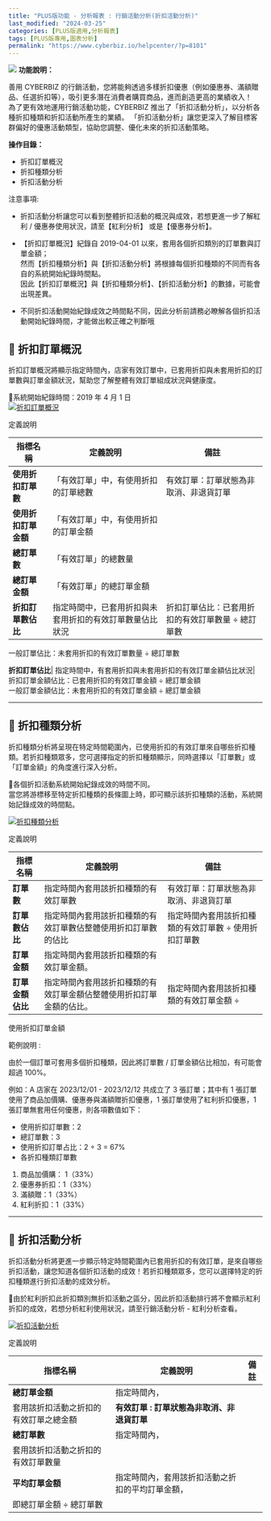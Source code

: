 ```yaml
---
title: "PLUS版功能 - 分析報表 : 行銷活動分析(折扣活動分析)"
last_modified: "2024-03-25"
categories: [PLUS版適用,分析報表]
tags: [PLUS版專用,圖表分析]
permalink: "https://www.cyberbiz.io/helpcenter/?p=8101"
---
```


![](https://www.cyberbiz.io/helpcenter/wp-content/uploads/PLUS版3.png)
**功能說明：**  

善用 CYBERBIZ 的行銷活動，您將能夠透過多樣折扣優惠（例如優惠券、滿額贈品、任選折扣等），吸引更多潛在消費者購買商品，進而創造更高的業績收入！  
為了更有效地運用行銷活動功能，CYBERBIZ 推出了「折扣活動分析」，以分析各種折扣種類和折扣活動所產生的業績。
「折扣活動分析」讓您更深入了解目標客群偏好的優惠活動類型，協助您調整、優化未來的折扣活動策略。

**操作目錄：**

* 折扣訂單概況
* 折扣種類分析
* 折扣活動分析

注意事項:  

* 折扣活動分析讓您可以看到整體折扣活動的概況與成效，若想更進一步了解紅利 / 優惠券使用狀況，請至【紅利分析】 或是【優惠券分析】。
* 【折扣訂單概況】紀錄自 2019-04-01 以來，套用各個折扣類別的訂單數與訂單金額；  
然而【折扣種類分析】與【折扣活動分析】將根據每個折扣種類的不同而有各自的系統開始紀錄時間點。  
因此【折扣訂單概況】與【折扣種類分析】、【折扣活動分析】的數據，可能會出現差異。

* 不同折扣活動開始紀錄成效之時間點不同，因此分析前請務必瞭解各個折扣活動開始紀錄時間，才能做出較正確之判斷哦 



## 📌 折扣訂單概況



折扣訂單概況將顯示指定時間內，店家有效訂單中，已套用折扣與未套用折扣的訂單數與訂單金額狀況，幫助您了解整體有效訂單組成狀況與健康度。


📍系統開始紀錄時間：2019 年 4 月 1 日  
[![折扣訂單概況](https://www.cyberbiz.io/support/wp-content/uploads/分析報表-行銷活動分析折扣活動分析01.png)](https://www.cyberbiz.io/support/wp-content/uploads/分析報表-行銷活動分析折扣活動分析01.png)

定義說明

指標名稱| 定義說明| 備註  
---|---|---  
**使用折扣訂單數**|  「有效訂單」中，有使用折扣的訂單總數| 有效訂單：訂單狀態為非取消、非退貨訂單  
**使用折扣訂單金額**|  「有效訂單」中，有使用折扣的訂單金額|  
**總訂單數**|  「有效訂單」的總數量|  
**總訂單金額**|  「有效訂單」的總訂單金額|  
**折扣訂單數佔比**|  指定時間中，已套用折扣與未套用折扣的有效訂單數量佔比狀況| 折扣訂單佔比：已套用折扣的有效訂單數量 ÷ 總訂單數  
一般訂單佔比：未套用折扣的有效訂單數量 ÷ 總訂單數  

**折扣訂單佔比**|  指定時間中，有套用折扣與未套用折扣的有效訂單金額佔比狀況| 折扣訂單金額佔比：已套用折扣的有效訂單金額 ÷ 總訂單金額  
一般訂單金額佔比：未套用折扣的有效訂單金額 ÷ 總訂單金額  


* * *

## 📌 折扣種類分析



折扣種類分析將呈現在特定時間範圍內，已使用折扣的有效訂單來自哪些折扣種類。若折扣種類眾多，您可選擇指定的折扣種類顯示，同時選擇以「訂單數」或「訂單金額」的角度進行深入分析。


📍各個折扣活動系統開始紀錄成效的時間不同。  
當您將游標移至特定折扣種類的長條圖上時，即可顯示該折扣種類的活動，系統開始記錄成效的時間點。  

[![折扣種類分析](https://www.cyberbiz.io/support/wp-content/uploads/分析報表-行銷活動分析折扣活動分析03.png)](https://www.cyberbiz.io/support/wp-content/uploads/分析報表-行銷活動分析折扣活動分析03.png)

定義說明

指標名稱| 定義說明| 備註  
---|---|---  
**訂單數**|  指定時間內套用該折扣種類的有效訂單數| 有效訂單：訂單狀態為非取消、非退貨訂單  
**訂單數佔比**|  指定時間內套用該折扣種類的有效訂單數佔整體使用折扣訂單數的佔比| 指定時間內套用該折扣種類的有效訂單數 ÷ 使用折扣訂單數  
**訂單金額**|  指定時間內套用該折扣種類的有效訂單金額。|  
**訂單金額佔比**|  指定時間內套用該折扣種類的有效訂單金額佔整體使用折扣訂單金額的佔比。| 指定時間內套用該折扣種類的有效訂單金額 ÷
使用折扣訂單金額  

範例說明 :

由於一個訂單可套用多個折扣種類，因此將訂單數 / 訂單金額佔比相加，有可能會超過 100%。  

例如：A 店家在 2023/12/01 - 2023/12/12 共成立了 3 張訂單；其中有 1 張訂單使用了商品加價購、優惠券與滿額贈折扣優惠，1
張訂單使用了紅利折扣優惠，1 張訂單無套用任何優惠，則各項數值如下：

* 使用折扣訂單數：2
* 總訂單數：3
* 使用折扣訂單占比：2 ÷ 3 = 67%
* 各折扣種類訂單數 
1. 商品加價購： 1（33%）
2. 優惠券折扣：1（33%）
3. 滿額贈：1（33%）
4. 紅利折扣：1（33%） 

* * *

## 📌 折扣活動分析



折扣活動分析將更進一步顯示特定時間範圍內已套用折扣的有效訂單，是來自哪些折扣活動，讓您知道各個折扣活動的成效！若折扣種類眾多，您可以選擇特定的折扣種類進行折扣活動的成效分析。


📍由於紅利折扣此折扣類別無折扣活動之區分，因此折扣活動排行將不會顯示紅利折扣的成效，若想分析紅利使用狀況，請至行銷活動分析 - 紅利分析查看。  

[![折扣活動分析](https://www.cyberbiz.io/support/wp-content/uploads/分析報表-行銷活動分析折扣活動分析05.png)](https://www.cyberbiz.io/support/wp-content/uploads/分析報表-行銷活動分析折扣活動分析05.png)

定義說明

指標名稱| 定義說明| 備註  
---|---|---  
**總訂單金額**|  指定時間內，  
套用該折扣活動之折扣的有效訂單之總金額| **有效訂單 : 訂單狀態為非取消、非退貨訂單**  
**總訂單數**|  指定時間內，  
套用該折扣活動之折扣的有效訂單數量|  
**平均訂單金額**|  指定時間內，套用該折扣活動之折扣的平均訂單金額，  
即總訂單金額 ÷ 總訂單數|

